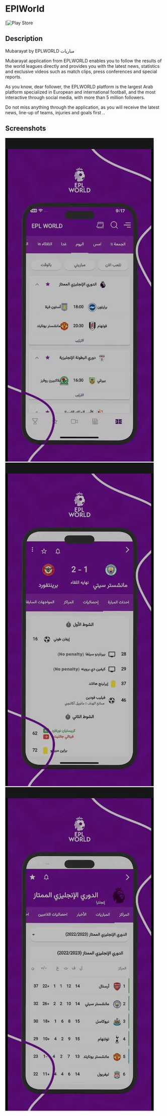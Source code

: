 # EPlWorld

[![Play Store](https://play.google.com/store/apps/details?id=com.epl.football)

## Description

Mubarayat by EPLWORLD مباريات

Mubarayat application from  EPLWORLD enables you to follow the results of the world leagues directly and provides you with the latest news, statistics and exclusive videos such as match clips, press conferences and special reports.

As you know, dear follower, the EPLWORLD platform is the largest Arab platform specialized in European and international football, and the most interactive through social media, with more than 5 million followers.

Do not miss anything through the application, as you will receive the latest news, line-up of teams, injuries and goals first ..

## Screenshots

![Screenshot 1](/screenshots/screenShot1.png)
![Screenshot 2](/screenshots/screenShot2.png)
![Screenshot 3](/screenshots/screenshot3.png)

